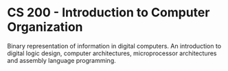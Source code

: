 # CS 200 - Introduction to Computer Organization
Binary representation of information in digital computers. An introduction to digital logic design, computer architectures, microprocessor architectures and assembly language programming.

